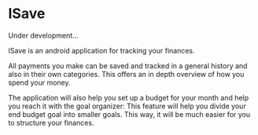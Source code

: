 # ISave
Under development...

ISave is an android application for tracking your finances. 

All payments you make can be saved and tracked in a general history and also in their own categories. This offers an in depth overview of how you spend your money.

The application will also help you set up a budget for your month and help you reach it with the goal organizer:
This feature will help you divide your end budget goal into smaller goals. This way, it will be much easier for you to structure your finances.
